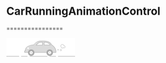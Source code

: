 # CarRunningAnimationControl
================
<br/>
<br/>
<img width="180px;" height="50px;" src="https://github.com/heavensword/CarRunningAnimationControl/blob/master/demo.gif" alt="Demo"></img>


